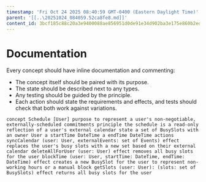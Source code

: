 ```yaml
---
timestamp: 'Fri Oct 24 2025 08:40:59 GMT-0400 (Eastern Daylight Time)'
parent: '[[..\20251024_084059.52ca8fe8.md]]'
content_id: 3bcf185c88c20a3e9400088ae856951d0de91e34d902ba3e175e860b2ed7c0fb
---
```


# Documentation

Every concept should have inline documentation and commenting:

* The concept itself should be paired with its purpose.
* The state should be described next to any types.
* Any testing should be guided by the principle.
* Each action should state the requirements and effects, and tests should check that both work against variations.

`concept Schedule [User]
  purpose to represent a user's non-negotiable, externally-scheduled commitments
  principle the schedule is a read-only reflection of a user's external calendar
  state
    a set of BusySlots with
      an owner User
      a startTime DateTime
      a endTime DateTime
  actions
    syncCalendar (user: User, externalEvents: set of Events)
      effect replaces the user's busy slots with a new set based on their external calendar
    deleteAllForUser (user: User)
      effect removes all busy slots for the user
    blockTime (user: User, startTime: DateTime, endTime: DateTime)
      effect creates a new BusySlot for the user to represent non-working hours or a manual block
    getSlots (user: User): (slots: set of BusySlots)
      effect returns all busy slots for the user`
